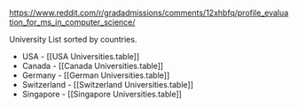 https://www.reddit.com/r/gradadmissions/comments/12xhbfq/profile_evaluation_for_ms_in_computer_science/

University List sorted by countries.
- USA - [[USA Universities.table]]
- Canada - [[Canada Universities.table]]
- Germany - [[German Universities.table]]
- Switzerland - [[Switzerland Universities.table]]
- Singapore - [[Singapore Universities.table]]
 

